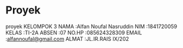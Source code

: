 # Proyek
proyek
KELOMPOK 3
NAMA   :Alfan Noufal Nasruddin
NIM    :1841720059
KELAS  :TI-2A
ABSEN  :07
NO.HP  :085624328309
EMAIL  :alfannoufal@gmail.com
ALMAT  :JL.IR.RAIS IX/202
